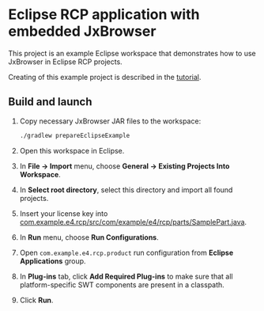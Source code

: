 # Eclipse RCP application with embedded JxBrowser

This project is an example Eclipse workspace that demonstrates how to use JxBrowser in Eclipse RCP
projects.

Creating of this example project is described in
the [tutorial](https://jxbrowser-support.teamdev.com/docs/tutorials/eclipse/rcp-application.html).

## Build and launch
1. Copy necessary JxBrowser JAR files to the workspace:
   
   ```bash
   ./gradlew prepareEclipseExample
   ```
   
2. Open this workspace in Eclipse.
3. In **File -> Import** menu, choose **General -> Existing Projects Into Workspace**.
4. In **Select root directory**, select this directory and import all found projects.
5. Insert your license key into [com.example.e4.rcp/src/com/example/e4/rcp/parts/SamplePart.java]().
6. In **Run** menu, choose **Run Configurations**.
7. Open `com.example.e4.rcp.product` run configuration from **Eclipse Applications** group.
8. In **Plug-ins** tab, click **Add Required Plug-ins** to make sure that all platform-specific SWT components
are present in a classpath.
9. Click **Run**.
